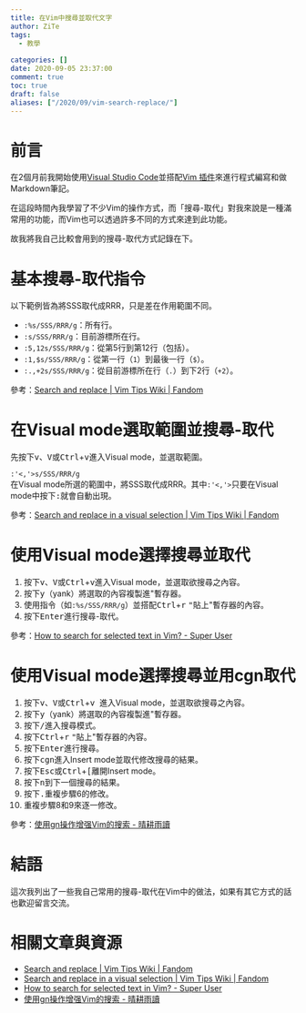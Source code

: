 ```yaml
---
title: 在Vim中搜尋並取代文字
author: ZiTe
tags:
  - 教學
  
categories: []
date: 2020-09-05 23:37:00
comment: true
toc: true
draft: false
aliases: ["/2020/09/vim-search-replace/"]
---
```

# 前言

在2個月前我開始使用[Visual Studio Code](https://code.visualstudio.com/)並搭配[Vim 插件](https://marketplace.visualstudio.com/items?itemName=vscodevim.vim)來進行程式編寫和做Markdown筆記。

在這段時間內我學習了不少Vim的操作方式，而「搜尋-取代」對我來說是一種滿常用的功能，而Vim也可以透過許多不同的方式來達到此功能。

故我將我自己比較會用到的搜尋-取代方式記錄在下。

<!--more-->

# 基本搜尋-取代指令

以下範例皆為將SSS取代成RRR，只是差在作用範圍不同。

* `:%s/SSS/RRR/g`：所有行。
* `:s/SSS/RRR/g`：目前游標所在行。
* `:5,12s/SSS/RRR/g`：從第5行到第12行（包括）。
* `:1,$s/SSS/RRR/g`：從第一行（`1`）到最後一行（`$`）。
* `:.,+2s/SSS/RRR/g`：從目前游標所在行（`.`）到下2行（`+2`）。

參考：[Search and replace | Vim Tips Wiki | Fandom](https://vim.fandom.com/wiki/Search_and_replace)

# 在Visual mode選取範圍並搜尋-取代

先按下<kbd>v</kbd>、<kbd>V</kbd>或<kbd>Ctrl</kbd>+<kbd>v</kbd>進入Visual mode，並選取範圍。

`:'<,'>s/SSS/RRR/g`  
在Visual mode所選的範圍中，將SSS取代成RRR。其中`:'<,'>`只要在Visual mode中按下<kbd>:</kbd>就會自動出現。  

參考：[Search and replace in a visual selection | Vim Tips Wiki | Fandom](https://vim.fandom.com/wiki/Search_and_replace_in_a_visual_selection)

# 使用Visual mode選擇搜尋並取代
1. 按下<kbd>v</kbd>、<kbd>V</kbd>或<kbd>Ctrl</kbd>+<kbd>v</kbd>進入Visual mode，並選取欲搜尋之內容。
2. 按下<kbd>y</kbd>（yank）將選取的內容複製進"暫存器。
3. 使用指令（如`:%s/SSS/RRR/g`）並搭配<kbd>Ctrl</kbd>+<kbd>r</kbd> <kbd>"</kbd>貼上"暫存器的內容。
4. 按下<kbd>Enter</kbd>進行搜尋-取代。

參考：[How to search for selected text in Vim? - Super User](https://superuser.com/questions/41378/how-to-search-for-selected-text-in-vim)

# 使用Visual mode選擇搜尋並用cgn取代

1. 按下<kbd>v</kbd>、<kbd>V</kbd>或<kbd>Ctrl</kbd>+<kbd>v </kbd>進入Visual mode，並選取欲搜尋之內容。
2. 按下<kbd>y</kbd>（yank）將選取的內容複製進"暫存器。
3. 按下<kbd>/</kbd>進入搜尋模式。
4. 按下<kbd>Ctrl</kbd>+<kbd>r</kbd> <kbd>"</kbd>貼上"暫存器的內容。
5. 按下<kbd>Enter</kbd>進行搜尋。
6. 按下<kbd>c</kbd><kbd>g</kbd><kbd>n</kbd>進入Insert mode並取代修改搜尋的結果。
7. 按下<kbd>Esc</kbd>或<kbd>Ctrl</kbd>+<kbd>[</kbd>離開Insert mode。
8. 按下<kbd>n</kbd>到下一個搜尋的結果。
9. 按下<kbd>.</kbd>重複步驟6的修改。
10. 重複步驟8和9來逐一修改。

參考：[使用gn操作增强Vim的搜索 - 晴耕雨讀](http://0x3f.org/post/enhance-search-with-gn-in-vim/)

# 結語

這次我列出了一些我自己常用的搜尋-取代在Vim中的做法，如果有其它方式的話也歡迎留言交流。

# 相關文章與資源

* [Search and replace | Vim Tips Wiki | Fandom](https://vim.fandom.com/wiki/Search_and_replace)
* [Search and replace in a visual selection | Vim Tips Wiki | Fandom](https://vim.fandom.com/wiki/Search_and_replace_in_a_visual_selection)
* [How to search for selected text in Vim? - Super User](https://superuser.com/questions/41378/how-to-search-for-selected-text-in-vim)
* [使用gn操作增强Vim的搜索 - 晴耕雨讀](http://0x3f.org/post/enhance-search-with-gn-in-vim/)